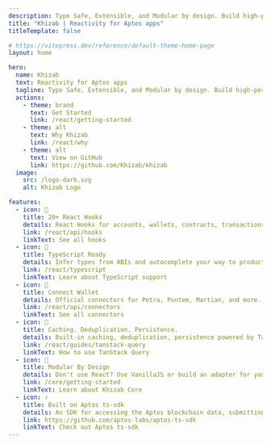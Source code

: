 ```yaml
---
description: Type Safe, Extensible, and Modular by design. Build high-performance blockchain frontends.
title: "Khizab | Reactivity for Aptos apps"
titleTemplate: false

# https://vitepress.dev/reference/default-theme-home-page
layout: home

hero:
  name: Khizab
  text: Reactivity for Aptos apps
  tagline: Type Safe, Extensible, and Modular by design. Build high-performance blockchain frontends.
  actions:
    - theme: brand
      text: Get Started
      link: /react/getting-started
    - theme: alt
      text: Why Khizab
      link: /react/why
    - theme: alt
      text: View on GitHub
      link: https://github.com/Khizab/khizab
  image:
    src: /logo-dark.svg
    alt: Khizab Logo

features:
  - icon: 🚀
    title: 20+ React Hooks
    details: React Hooks for accounts, wallets, contracts, transactions, signing, and more.
    link: /react/api/hooks
    linkText: See all hooks
  - icon: 🦄
    title: TypeScript Ready
    details: Infer types from ABIs and autocomplete your way to productivity.
    link: /react/typescript
    linkText: Learn about TypeScript support
  - icon: 💼
    title: Connect Wallet
    details: Official connectors for Petra, Pontem, Martian, and more.
    link: /react/api/connectors
    linkText: See all connectors
  - icon: 👟
    title: Caching. Deduplication. Persistence.
    details: Built-in caching, deduplication, persistence powered by TanStack Query.
    link: /react/guides/tanstack-query
    linkText: How to use TanStack Query
  - icon: 🌳
    title: Modular By Design
    details: Don't use React? Use VanillaJS or build an adapter for your favorite framework.
    link: /core/getting-started
    linkText: Learn about Khizab Core
  - icon: ✌️
    title: Built on Aptos ts-sdk
    details: An SDK for accessing the Aptos blockchain data, submitting transactions, and more!
    link: https://github.com/aptos-labs/aptos-ts-sdk
    linkText: Check out Aptos ts-sdk
---
```

